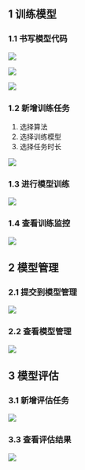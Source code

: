 ## 1 训练模型

### 1.1 书写模型代码

![](attachment/Pasted%20image%2020250618083207.png)


![](attachment/Pasted%20image%2020250618083218.png)

![](attachment/Pasted%20image%2020250618083233.png)


### 1.2 新增训练任务

1. 选择算法
2. 选择训练模型
3. 选择任务时长

![](attachment/5f6828b5c07771c9b8927bb0a036f084.png)


### 1.3 进行模型训练


![](attachment/Pasted%20image%2020250618084155.png)


### 1.4 查看训练监控

![](attachment/Pasted%20image%2020250618084119.png)

## 2 模型管理

### 2.1 提交到模型管理

![](attachment/Pasted%20image%2020250618084242.png)

### 2.2 查看模型管理

![](attachment/Pasted%20image%2020250618084330.png)

## 3 模型评估

### 3.1 新增评估任务

![](attachment/Pasted%20image%2020250618164606.png)

### 3.3 查看评估结果

![](attachment/Pasted%20image%2020250618164540.png)